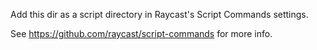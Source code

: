 Add this dir as a script directory in Raycast's Script Commands settings.

See https://github.com/raycast/script-commands for more info.
